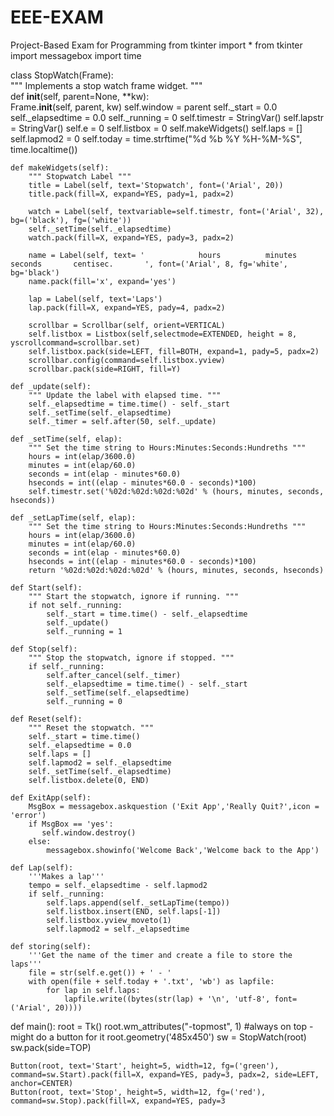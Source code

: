 # EEE-EXAM
Project-Based Exam for Programming
from tkinter import *
from tkinter import messagebox
import time

class StopWatch(Frame):  
    """ Implements a stop watch frame widget. """                                                                
    def __init__(self, parent=None, **kw):        
        Frame.__init__(self, parent, kw)
        self.window = parent
        self._start = 0.0        
        self._elapsedtime = 0.0
        self._running = 0
        self.timestr = StringVar()
        self.lapstr = StringVar()
        self.e = 0
        self.listbox = 0
        self.makeWidgets()
        self.laps = []
        self.lapmod2 = 0
        self.today = time.strftime("%d %b %Y %H-%M-%S", time.localtime())
        
    def makeWidgets(self):                         
        """ Stopwatch Label """
        title = Label(self, text='Stopwatch', font=('Arial', 20))
        title.pack(fill=X, expand=YES, pady=1, padx=2)
        
        watch = Label(self, textvariable=self.timestr, font=('Arial', 32), bg=('black'), fg=('white'))
        self._setTime(self._elapsedtime)
        watch.pack(fill=X, expand=YES, pady=3, padx=2)
        
        name = Label(self, text= '            hours          minutes        seconds       centisec.       ', font=('Arial', 8, fg='white', bg='black')
        name.pack(fill='x', expand='yes')

        lap = Label(self, text='Laps')
        lap.pack(fill=X, expand=YES, pady=4, padx=2)

        scrollbar = Scrollbar(self, orient=VERTICAL)
        self.listbox = Listbox(self,selectmode=EXTENDED, height = 8, yscrollcommand=scrollbar.set)
        self.listbox.pack(side=LEFT, fill=BOTH, expand=1, pady=5, padx=2)
        scrollbar.config(command=self.listbox.yview)
        scrollbar.pack(side=RIGHT, fill=Y)
   
    def _update(self): 
        """ Update the label with elapsed time. """
        self._elapsedtime = time.time() - self._start
        self._setTime(self._elapsedtime)
        self._timer = self.after(50, self._update)
    
    def _setTime(self, elap):
        """ Set the time string to Hours:Minutes:Seconds:Hundreths """
        hours = int(elap/3600.0)
        minutes = int(elap/60.0)
        seconds = int(elap - minutes*60.0)
        hseconds = int((elap - minutes*60.0 - seconds)*100)                
        self.timestr.set('%02d:%02d:%02d:%02d' % (hours, minutes, seconds, hseconds))

    def _setLapTime(self, elap):
        """ Set the time string to Hours:Minutes:Seconds:Hundreths """
        hours = int(elap/3600.0)
        minutes = int(elap/60.0)
        seconds = int(elap - minutes*60.0)
        hseconds = int((elap - minutes*60.0 - seconds)*100)            
        return '%02d:%02d:%02d:%02d' % (hours, minutes, seconds, hseconds)
        
    def Start(self):                         
        """ Start the stopwatch, ignore if running. """
        if not self._running:            
            self._start = time.time() - self._elapsedtime
            self._update()
            self._running = 1        
    
    def Stop(self):                                    
        """ Stop the stopwatch, ignore if stopped. """
        if self._running:
            self.after_cancel(self._timer)            
            self._elapsedtime = time.time() - self._start    
            self._setTime(self._elapsedtime)
            self._running = 0
    
    def Reset(self):                                  
        """ Reset the stopwatch. """
        self._start = time.time()         
        self._elapsedtime = 0.0
        self.laps = []   
        self.lapmod2 = self._elapsedtime
        self._setTime(self._elapsedtime)
        self.listbox.delete(0, END)
        
    def ExitApp(self):
        MsgBox = messagebox.askquestion ('Exit App','Really Quit?',icon = 'error')
        if MsgBox == 'yes':
           self.window.destroy()
        else:
            messagebox.showinfo('Welcome Back','Welcome back to the App')

    def Lap(self):
        '''Makes a lap'''
        tempo = self._elapsedtime - self.lapmod2
        if self._running:
            self.laps.append(self._setLapTime(tempo))
            self.listbox.insert(END, self.laps[-1])
            self.listbox.yview_moveto(1)
            self.lapmod2 = self._elapsedtime
                       
    def storing(self):
        '''Get the name of the timer and create a file to store the laps'''
        file = str(self.e.get()) + ' - '
        with open(file + self.today + '.txt', 'wb') as lapfile:
            for lap in self.laps:
                lapfile.write((bytes(str(lap) + '\n', 'utf-8', font=('Arial', 20))))
            
def main():
    root = Tk()
    root.wm_attributes("-topmost", 1)      #always on top - might do a button for it
    root.geometry('485x450')
    sw = StopWatch(root)
    sw.pack(side=TOP)


    Button(root, text='Start', height=5, width=12, fg=('green'), command=sw.Start).pack(fill=X, expand=YES, pady=3, padx=2, side=LEFT, anchor=CENTER)
    Button(root, text='Stop', height=5, width=12, fg=('red'), command=sw.Stop).pack(fill=X, expand=YES, pady=3

